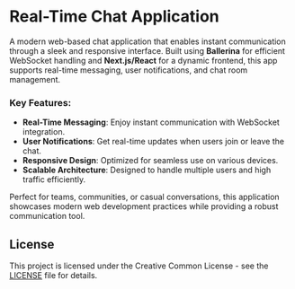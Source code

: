 # Real-Time Chat Application

A modern web-based chat application that enables instant communication through a sleek and responsive interface. Built using **Ballerina** for efficient WebSocket handling and **Next.js/React** for a dynamic frontend, this app supports real-time messaging, user notifications, and chat room management.

### Key Features:
- **Real-Time Messaging**: Enjoy instant communication with WebSocket integration.
- **User Notifications**: Get real-time updates when users join or leave the chat.
- **Responsive Design**: Optimized for seamless use on various devices.
- **Scalable Architecture**: Designed to handle multiple users and high traffic efficiently.

Perfect for teams, communities, or casual conversations, this application showcases modern web development practices while providing a robust communication tool.

## License

This project is licensed under the Creative Common License - see the [LICENSE](LICENSE) file for details.